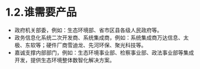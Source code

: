 # 1.2.谁需要产品
+ 政府机关部委，例如：生态环境部、省市区县各级人民政府等。
+ 政务信息化系统二次开发商、系统集成商，例如：系统集成商万达信息、太极、东软等；硬件厂商雪迪龙、先河环保、聚光科技等。
+ 嘉诚支撑内部部门，例如：生态环境事业部、检察事业部、政法事业部等集成开发，提供生态环境整体数智化解决方案。

